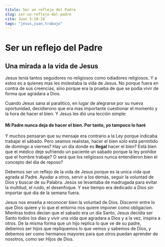```yaml
---
titulo: Ser un reflejo del Padre
slug: ser-un-reflejo-del-padre
cita: Juan 5:10-18
tags: "jesus,juan,trabajo"
---
```


# Ser un reflejo del Padre
## Una mirada a la vida de Jesus

Jesus tenía tantos seguidores no religiosos como odiadores religiosos. Y a estos es a quienes mas les molestaba la vida de Jesus. No porque fuera en contra de sus creencias, sino porque era la prueba de que se podia vivir de forma que agradara a Dios. 

Cuando Jesus sana al paralitico, en lugar de alegrarse por su nueva oportunidad, decidierono que era mas importante cuestionar el momento y la hora de hacer el bien. Y Jesus les dió una lección simple:

#### Mi Padre nunca deja de hacer el bien. Por tanto, yo tampoco lo haré
Y muchos pensaran que su mensaje era contrario a la Ley porque indicaba trabajar el sábado. Pero seamos realistas, hacer el bien solo está permitido de domingo a viernes? Hay un día donde es **Ilegal** hacer el bien? Está bien que el médico deje sufriendo un paciente un sabado porque la ley prohibe que el hombre trabaje? O será que los religiosos nunca entendieron bien el concepto del dia de reposo? 

Debemos ser un reflejo de la vida de Jesus porque es la unica vida que agrada al Padre. Ayudar a otros, servir a los demás, seguir la voluntad de Dios y buscar de su Palabra. Jesús se levantaba de madrugada para evitar la multitud, el ruido, el desenfoque. Y ese tiempo era dedicado a Dios sin importar qué dia de la semana fuera. 

Jesus nos enseña a reconocer bien la voluntad de Dios. Discernir entre lo que Dios quiere y lo que el entorno nos quiere imponer como obligacion. Mientras todos decian que el sabado era un dia Santo, Jesus decidia ser Santo todos los dias y vivir una vida que agradara a Dios y a la vez, inspira a otros. De la misma forma que un hijo replica lo que ve de su padre, debemos ser hijos que repliquemos lo que vemos y sabemos de Dios, y debemos ser como hermanos mayores para que otros puedan aprender de nosotros, como ser Hijos de Dios.